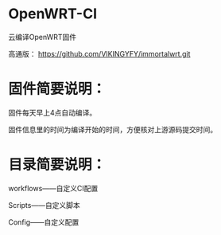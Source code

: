 # OpenWRT-CI
云编译OpenWRT固件

高通版：
https://github.com/VIKINGYFY/immortalwrt.git

# 固件简要说明：

固件每天早上4点自动编译。

固件信息里的时间为编译开始的时间，方便核对上游源码提交时间。

# 目录简要说明：

workflows——自定义CI配置

Scripts——自定义脚本

Config——自定义配置
